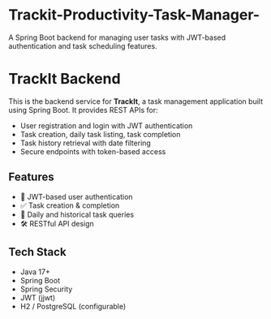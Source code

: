 # Trackit-Productivity-Task-Manager-
A Spring Boot backend for managing user tasks with JWT-based authentication and task scheduling features.

# TrackIt Backend

This is the backend service for **TrackIt**, a task management application built using Spring Boot. It provides REST APIs for:

- User registration and login with JWT authentication
- Task creation, daily task listing, task completion
- Task history retrieval with date filtering
- Secure endpoints with token-based access

## Features
- 🔐 JWT-based user authentication
- ✅ Task creation & completion
- 📅 Daily and historical task queries
- 🛠️ RESTful API design

## Tech Stack
- Java 17+
- Spring Boot
- Spring Security
- JWT (jjwt)
- H2 / PostgreSQL (configurable)

